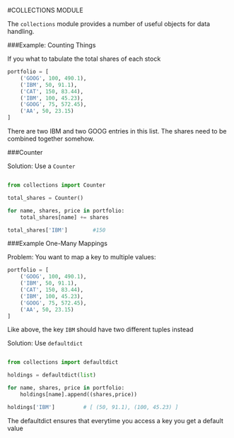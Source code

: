 #COLLECTIONS MODULE

The ```collections``` module provides a number of useful objects for data handling.

###Example: Counting Things

If you what to tabulate the total shares of each stock

```python
portfolio = [
    ('GOOG', 100, 490.1),
    ('IBM', 50, 91.1),
    ('CAT', 150, 83.44),
    ('IBM', 100, 45.23),
    ('GOOG', 75, 572.45),
    ('AA', 50, 23.15)
]
```

There are two IBM and two GOOG entries in this list. The shares need to be combined together somehow.

###Counter

Solution: Use a ```Counter```

```python

from collections import Counter

total_shares = Counter()

for name, shares, price in portfolio:
	total_shares[name] += shares

total_shares['IBM']        #150

```

###Example One-Many Mappings

Problem: You want to map a key to multiple values:

```python
portfolio = [
    ('GOOG', 100, 490.1),
    ('IBM', 50, 91.1),
    ('CAT', 150, 83.44),
    ('IBM', 100, 45.23),
    ('GOOG', 75, 572.45),
    ('AA', 50, 23.15)
]
```

Like above, the key ```IBM``` should have two different tuples instead

Solution: Use ```defaultdict```

```python

from collections import defaultdict

holdings = defaultdict(list)

for name, shares, price in portfolio:
	holdings[name].append((shares,price))

holdings['IBM']			# [ (50, 91.1), (100, 45.23) ]
```
The defaultdict ensures that everytime you access a key you get a default value 